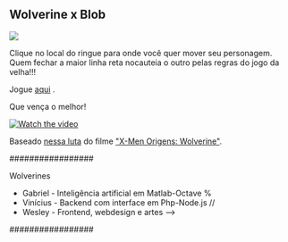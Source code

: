 ## Wolverine x Blob

<img src="https://github.com/gariandi/desafio333/blob/master/2020-QuarentenaTech/wolverines/src/public/img/os%20dois%20de%20novo.png" />

Clique no local do ringue para onde você quer mover seu personagem. Quem fechar a maior linha reta nocauteia o outro pelas regras do jogo da velha!!!

Jogue [aqui](http://wolverinexblob.tk) .

Que vença o melhor!

[![Watch the video](https://github.com/gariandi/desafio333/blob/master/2020-QuarentenaTech/wolverines/src/public/img/os%20dois.png)](https://www.youtube.com/watch?v=Awj8GTs1Zh8)

Baseado [nessa luta](https://www.youtube.com/watch?v=Awj8GTs1Zh8) do filme ["X-Men Origens: Wolverine"](https://www.youtube.com/watch?v=s5GD3FCE4So).

#################

Wolverines

- Gabriel - Inteligência artificial em Matlab-Octave %
- Vinícius - Backend com interface em Php-Node.js //
- Wesley - Frontend, webdesign e artes -->

#################

